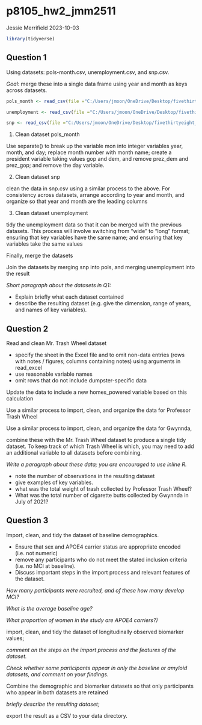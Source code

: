 p8105_hw2_jmm2511
================
Jessie Merrifield
2023-10-03

``` r
library(tidyverse)
```

## Question 1

Using datasets: pols-month.csv, unemployment.csv, and snp.csv.

*Goal*: merge these into a single data frame using year and month as
keys across datasets.

``` r
pols_month <- read_csv(file ="C:/Users/jmoon/OneDrive/Desktop/fivethirtyeight_datasets/pols-month.csv")

unemployment <- read_csv(file ="C:/Users/jmoon/OneDrive/Desktop/fivethirtyeight_datasets/unemployment.csv")

snp <- read_csv(file ="C:/Users/jmoon/OneDrive/Desktop/fivethirtyeight_datasets/snp.csv")
```

1.  Clean dataset pols_month

Use separate() to break up the variable mon into integer variables year,
month, and day; replace month number with month name; create a president
variable taking values gop and dem, and remove prez_dem and prez_gop;
and remove the day variable.

2.  Clean dataset snp

clean the data in snp.csv using a similar process to the above. For
consistency across datasets, arrange according to year and month, and
organize so that year and month are the leading columns

3.  Clean dataset unemployment

tidy the unemployment data so that it can be merged with the previous
datasets. This process will involve switching from “wide” to “long”
format; ensuring that key variables have the same name; and ensuring
that key variables take the same values

Finally, merge the datasets

Join the datasets by merging snp into pols, and merging unemployment
into the result

*Short paragraph about the datasets in Q1:*

- Explain briefly what each dataset contained
- describe the resulting dataset (e.g. give the dimension, range of
  years, and names of key variables).

## Question 2

Read and clean Mr. Trash Wheel dataset

- specify the sheet in the Excel file and to omit non-data entries (rows
  with notes / figures; columns containing notes) using arguments in
  read_excel
- use reasonable variable names
- omit rows that do not include dumpster-specific data

Update the data to include a new homes_powered variable based on this
calculation

Use a similar process to import, clean, and organize the data for
Professor Trash Wheel

Use a similar process to import, clean, and organize the data for
Gwynnda,

combine these with the Mr. Trash Wheel dataset to produce a single tidy
dataset. To keep track of which Trash Wheel is which, you may need to
add an additional variable to all datasets before combining.

*Write a paragraph about these data; you are encouraged to use inline
R.*

- note the number of observations in the resulting dataset
- give examples of key variables.
- what was the total weight of trash collected by Professor Trash Wheel?
- What was the total number of cigarette butts collected by Gwynnda in
  July of 2021?

## Question 3

Import, clean, and tidy the dataset of baseline demographics.

- Ensure that sex and APOE4 carrier status are appropriate encoded
  (i.e. not numeric)
- remove any participants who do not meet the stated inclusion criteria
  (i.e. no MCI at baseline).
- Discuss important steps in the import process and relevant features of
  the dataset.

*How many participants were recruited, and of these how many develop
MCI?*

*What is the average baseline age?*

*What proportion of women in the study are APOE4 carriers?)*

import, clean, and tidy the dataset of longitudinally observed biomarker
values;

*comment on the steps on the import process and the features of the
dataset.*

*Check whether some participants appear in only the baseline or amyloid
datasets, and comment on your findings.*

Combine the demographic and biomarker datasets so that only participants
who appear in both datasets are retained

*briefly describe the resulting dataset;*

export the result as a CSV to your data directory.
